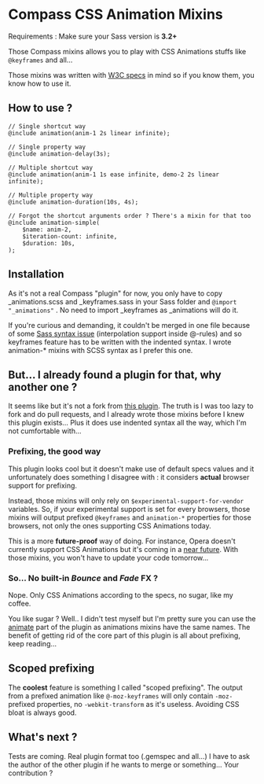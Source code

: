 # Compass CSS Animation Mixins

Requirements : Make sure your Sass version is **3.2+**

Those Compass mixins allows you to play with CSS Animations stuffs like ```@keyframes``` and all…

Those mixins was written with [W3C specs](http://www.w3.org/TR/css3-animations/) in mind so if you know them, you know how to use it.

## How to use ?
```
// Single shortcut way 
@include animation(anim-1 2s linear infinite);

// Single property way
@include animation-delay(3s);

// Multiple shortcut way
@include animation(anim-1 1s ease infinite, demo-2 2s linear infinite);

// Multiple property way
@include animation-duration(10s, 4s);

// Forgot the shortcut arguments order ? There's a mixin for that too
@include animation-simple(
	$name: anim-2,
	$iteration-count: infinite,
	$duration: 10s,
);
```
## Installation
As it's not a real Compass "plugin" for now, you only have to copy _animations.scss and _keyframes.sass in your Sass folder and ```@import "_animations"``` . No need to import _keyframes as _animations will do it.

If you're curious and demanding, it couldn't be merged in one file because of some [Sass syntax issue](https://github.com/nex3/sass/issues/46) (interpolation support inside @-rules) and so keyframes feature has to be written with the indented syntax. I wrote animation-* mixins with SCSS syntax as I prefer this one.

## But… I already found a plugin for that, why another one ?
It seems like but it's not a fork from [this plugin](https://github.com/ericam/compass-animation). The truth is I was too lazy to fork and do pull requests, and I already wrote those mixins before I knew this plugin exists… Plus it does use indented syntax all the way, which I'm not cumfortable with...

### Prefixing, the good way
This plugin looks cool but it doesn't make use of default specs values and it unfortunately does something I disagree with : it considers **actual** browser support for prefixing.

Instead, those mixins will only rely on ```$experimental-support-for-vendor``` variables. So, if your experimental support is set for every browsers, those mixins will output prefixed ```@keyframes``` and ```animation-*``` properties for those browsers, not only the ones supporting CSS Animations today.

This is a more **future-proof** way of doing. For instance, Opera doesn't currently support CSS Animations but it's coming in a [near future](http://caniuse.com/#search=keyframe). With those mixins, you won't have to update your code tomorrow…

### So… No built-in *Bounce* and *Fade* FX ?
Nope. Only CSS Animations according to the specs, no sugar, like my coffee.

You like sugar ? Well.. I didn't test myself but I'm pretty sure you can use the [animate](https://github.com/ericam/compass-animation/tree/master/stylesheets/animation/animate) part of the plugin as animations mixins have the same names. The benefit of getting rid of the core part of this plugin is all about prefixing, keep reading…

## Scoped prefixing
The **coolest** feature is something I called "scoped prefixing". The output from a prefixed animation like ```@-moz-keyframes``` will only contain ```-moz-``` prefixed properties, no ```-webkit-transform``` as it's useless. Avoiding CSS bloat is always good.

## What's next ?
Tests are coming.
Real plugin format too (.gemspec and all…)
I have to ask the author of the other plugin if he wants to merge or something...
Your contribution ?
